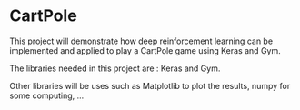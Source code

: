 # CartPole
This project will demonstrate how deep reinforcement learning can be implemented and applied to play a CartPole game using Keras and Gym.

The libraries needed in this project are : Keras and Gym. 

Other libraries will be uses such as Matplotlib to plot the results, numpy for some computing, ... 

